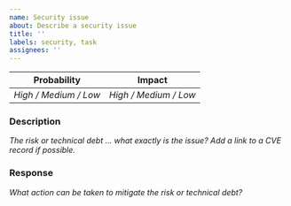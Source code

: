 ```yaml
---
name: Security issue
about: Describe a security issue
title: ''
labels: security, task
assignees: ''
---
```


| Probability | Impact |
|-------------|--------|
| _High / Medium / Low_ | _High / Medium / Low_ |

### Description
_The risk or technical debt ... what exactly is the issue? Add a link to a CVE record if possible._

### Response
_What action can be taken to mitigate the risk or technical debt?_
